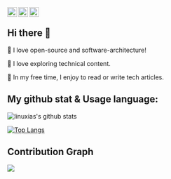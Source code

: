 <a href="https://www.instagram.com/seungha.son/">
  <img align="left" alt="Instagram" width="22px" src="https://raw.githubusercontent.com/hussainweb/hussainweb/main/icons/instagram.png" />
</a>
<a href="https://www.linkedin.com/in/seungha-son-a97a02b3/">
  <img align="left" alt="LinkedIN" width="22px" src="https://raw.githubusercontent.com/peterthehan/peterthehan/master/assets/linkedin.svg" />
</a>
<a href="https://sonseungha.tistory.com/">
  <img align="left" alt="Tistory" width="22px" src="https://w.namu.la/s/aec084b1eda1878b6aba5c6edba4950075de77d601abdef0894f59c164089a096c2dd305fc578a64f8519dd129f3aea87dc54660d52820a1b33c259f1295501c01de8755b6992f0ff2ad8f591937a8159ad27807aa79fbf8f82c10492c856546" />
</a>
<br>

## Hi there 👋

🔭 I love open-source and software-architecture! 

🌱 I love exploring technical content.

👯 In my free time, I enjoy to read or write tech articles.


## My github stat & Usage language:
![linuxias's github stats](https://github-readme-stats-git-masterrstaa-rickstaa.vercel.app/api?username=linuxias&show_icons=true&include_all_commits=true&theme=merko&count_private=true)

[![Top Langs](https://github-readme-stats-git-masterrstaa-rickstaa.vercel.app/api/top-langs/?username=linuxias&hide=javascript,css,html&layout=compact&theme=merko)](https://github.com/linuxias/github-readme-stats)

## Contribution Graph

![](https://github-readme-activity-graph.cyclic.app/graph?username=linuxias&theme=github&area=true&count_private=true)
